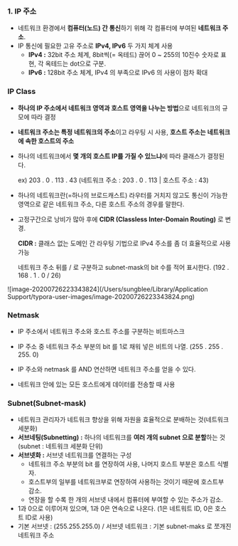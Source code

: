 ### 1. IP 주소

- 네트워크 환경에서 **컴퓨터(노드) 간 통신**하기 위해 각 컴퓨터에 부여된 **네트워크 주소**.
- IP 통신에 필요한 고유 주소로 **IPv4, IPv6** 두 가지 체계 사용
  - **IPv4 :** 32bit 주소 체계, 8bit씩(= 옥테드) 끊어 0 ~ 255의 10진수 숫자로 표현, 각 옥테드는 dot으로 구분. 
  - **IPv6 :** 128bit 주소 체계, IPv4 의 부족으로 IPv6 의 사용이 점차 확대

### IP Class

- **하나의 IP 주소에서 네트워크 영역과 호스트 영역을 나누는 방법**으로 네트워크의 규모에 따라 결정

- **네트워크 주소는 특정 네트워크의 주소**이고 라우팅 시 사용, **호스트 주소는 네트워크에 속한 호스트의 주소**

- 하나의 네트워크에서 **몇 개의 호스트 IP를 가질 수 있느냐**에 따라 클래스가 결정된다.

  ex)  203 . 0 . 113 . 43 (네트워크 주소 : 203 . 0 . 113 | 호스트 주소 : 43)

- 하나의 네트워크란(=하나의 브로드캐스트) 라우터를 거치지 않고도 통신이 가능한 영역으로 같은 네트워크 주소, 다른 호스트 주소의 경우를 말한다.

- 고정구간으로 낭비가 많아 후에 **CIDR (Classless Inter-Domain Routing)** 로 변경.

  **CIDR :** 클래스 없는 도메인 간 라우팅 기법으로 IPv4 주소를 좀 더 효율적으로 사용 가능

  네트워크 주소 뒤를 / 로 구분하고 subnet-mask의 bit 수를 적어 표시한다. (192 . 168 . 1 . 0 / 26)

![image-20200726223343824](/Users/sungblee/Library/Application Support/typora-user-images/image-20200726223343824.png)



### Netmask

- IP 주소에서 네트워크 주소와 호스트 주소를 구분하는 비트마스크

- IP 주소 중 네트워크 주소 부분의 bit 를 1로 채워 넣은 비트의 나열. (255 . 255 . 255. 0)

- IP 주소와 netmask 를 AND 연산하면 네트워크 주소를 얻을 수 있다.

- 네트워크 안에 있는 모든 호스트에게 데이터를 전송할 때 사용

  

### Subnet(Subnet-mask)

- 네트워크 관리자가 네트워크 향상을 위해 자원을 효율적으로 분배하는 것(네트워크 세분화)
- **서브네팅(Subnetting) :** 하나의 네트워크를 **여러 개의 subnet 으로 분할**하는 것 (subnet : 네트워크 세분화 단위)
- **서브넷화 :** 서브넷 네트워크를 연결하는 구성 
  - 네트워크 주소 부분의 bit 를 연장하여 사용, 나머지 호스트 부분은 호스트 식별자.
  - 호스트부의 일부를 네트워크부로 연장하여 사용하는 것이기 때문에 호스트부 감소.
  -  연장을 할 수록 한 개의 서브넷 내에서 컴퓨터에 부여할 수 있는 주소가 감소.
- 1과 0으로 이루어져 있으며, 1과 0은 연속으로 나온다.  (1은 네트워트 ID, 0은 호스트 ID로 사용)
- 기본 서브넷 : (255.255.255.0) / 서브넷 네트워크 : 기본 subnet-maks 로 쪼개진 네트워크 주소

